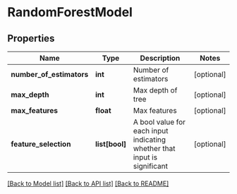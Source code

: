 # RandomForestModel

## Properties
Name | Type | Description | Notes
------------ | ------------- | ------------- | -------------
**number_of_estimators** | **int** | Number of estimators | [optional] 
**max_depth** | **int** | Max depth of tree | [optional] 
**max_features** | **float** | Max features | [optional] 
**feature_selection** | **list[bool]** | А bool value for each input indicating whether that input is significant | [optional] 

[[Back to Model list]](../README.md#documentation-for-models) [[Back to API list]](../README.md#documentation-for-api-endpoints) [[Back to README]](../README.md)


